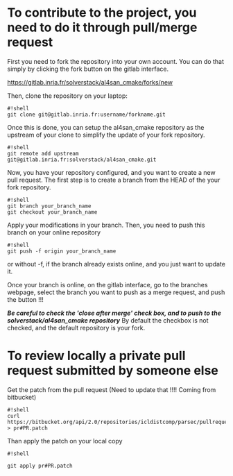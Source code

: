 # To contribute to the project, you need to do it through pull/merge request

First you need to fork the repository into your own account. You can do that simply by clicking the fork button on the gitlab interface.

https://gitlab.inria.fr/solverstack/al4san_cmake/forks/new

Then, clone the repository on your laptop:
```
#!shell
git clone git@gitlab.inria.fr:username/forkname.git
```

Once this is done, you can setup the al4san_cmake repository as the upstream of your clone to simplify the update of your fork repository.
```
#!shell
git remote add upstream git@gitlab.inria.fr:solverstack/al4san_cmake.git
```

Now, you have your repository configured, and you want to create a new pull request. The first step is to create a branch from the HEAD of the your fork repository.
```
#!shell
git branch your_branch_name
git checkout your_branch_name
```

Apply your modifications in your branch. Then, you need to push this branch on your online repository
```
#!shell
git push -f origin your_branch_name
```

or without -f, if the branch already exists online, and you just want to update it.

Once your branch is online, on the gitlab interface, go to the branches webpage, select the branch you want to push as a merge request, and push the button !!!

***Be careful to check the 'close after merge' check box, and to push to the solverstack/al4san_cmake repository*** By default the checkbox is not checked, and the default repository is your fork.


# To review locally a private pull request submitted by someone else

Get the patch from the pull request (Need to update that !!!! Coming from bitbucket)
```
#!shell
curl https://bitbucket.org/api/2.0/repositories/icldistcomp/parsec/pullrequests/#PR/patch > pr#PR.patch
```

Than apply the patch on your local copy

```
#!shell

git apply pr#PR.patch
```
